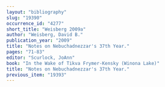 ```yaml
---
layout: "bibliography"
slug: "19390"
occurrence_id: "4277"
short_title: "Weisberg 2009a"
author: "Weisberg, David B."
publication_year: "2009"
title: "Notes on Nebuchadnezzar's 37th Year."
pages: "71-83"
editor: "Scurlock, JoAnn"
book: "In the Wake of Tikva Frymer-Kensky (Winona Lake)"
title: "Notes on Nebuchadnezzar's 37th Year."
previous_item: "19393"
---
```

